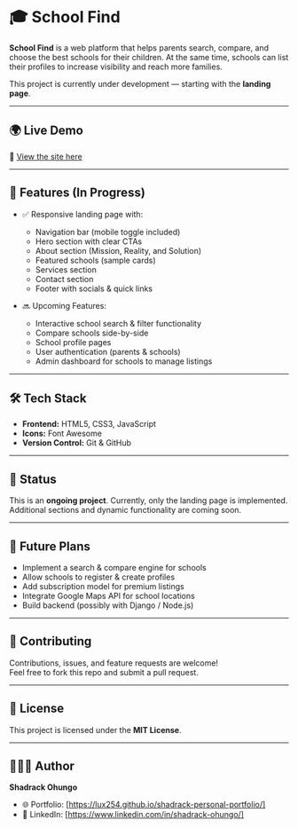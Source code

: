 # 🎓 School Find

**School Find** is a web platform that helps parents search, compare, and choose the best schools for their children. At the same time, schools can list their profiles to increase visibility and reach more families.  

This project is currently under development — starting with the **landing page**.

---

## 🌍 Live Demo

🔗 [View the site here](https://your-username.github.io/your-repo-name)  

---

## 🚀 Features (In Progress)

- ✅ Responsive landing page with:
  - Navigation bar (mobile toggle included)
  - Hero section with clear CTAs
  - About section (Mission, Reality, and Solution)
  - Featured schools (sample cards)
  - Services section
  - Contact section
  - Footer with socials & quick links

- 🔜 Upcoming Features:
  - Interactive school search & filter functionality  
  - Compare schools side-by-side  
  - School profile pages  
  - User authentication (parents & schools)  
  - Admin dashboard for schools to manage listings  

---

## 🛠️ Tech Stack

- **Frontend:** HTML5, CSS3, JavaScript  
- **Icons:** Font Awesome  
- **Version Control:** Git & GitHub  

---

## 📌 Status

This is an **ongoing project**. Currently, only the landing page is implemented. Additional sections and dynamic functionality are coming soon.  

---

## 🎯 Future Plans

- Implement a search & compare engine for schools  
- Allow schools to register & create profiles  
- Add subscription model for premium listings  
- Integrate Google Maps API for school locations  
- Build backend (possibly with Django / Node.js)  

---

## 🤝 Contributing

Contributions, issues, and feature requests are welcome!  
Feel free to fork this repo and submit a pull request.  

---

## 📜 License

This project is licensed under the **MIT License**.

---

## 👨🏽‍💻 Author

**Shadrack Ohungo**  
- 🌐 Portfolio: [https://lux254.github.io/shadrack-personal-portfolio/]  
- 💼 LinkedIn: [https://www.linkedin.com/in/shadrack-ohungo/]  
